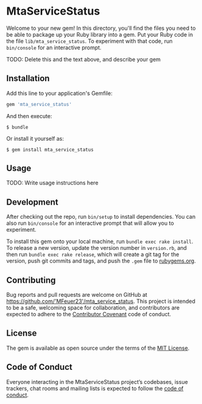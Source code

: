 # MtaServiceStatus

Welcome to your new gem! In this directory, you'll find the files you need to be able to package up your Ruby library into a gem. Put your Ruby code in the file `lib/mta_service_status`. To experiment with that code, run `bin/console` for an interactive prompt.

TODO: Delete this and the text above, and describe your gem

## Installation

Add this line to your application's Gemfile:

```ruby
gem 'mta_service_status'
```

And then execute:

    $ bundle

Or install it yourself as:

    $ gem install mta_service_status

## Usage

TODO: Write usage instructions here

## Development

After checking out the repo, run `bin/setup` to install dependencies. You can also run `bin/console` for an interactive prompt that will allow you to experiment.

To install this gem onto your local machine, run `bundle exec rake install`. To release a new version, update the version number in `version.rb`, and then run `bundle exec rake release`, which will create a git tag for the version, push git commits and tags, and push the `.gem` file to [rubygems.org](https://rubygems.org).

## Contributing

Bug reports and pull requests are welcome on GitHub at https://github.com/'MFeuer23'/mta_service_status. This project is intended to be a safe, welcoming space for collaboration, and contributors are expected to adhere to the [Contributor Covenant](http://contributor-covenant.org) code of conduct.

## License

The gem is available as open source under the terms of the [MIT License](https://opensource.org/licenses/MIT).

## Code of Conduct

Everyone interacting in the MtaServiceStatus project’s codebases, issue trackers, chat rooms and mailing lists is expected to follow the [code of conduct](https://github.com/'MFeuer23'/mta_service_status/blob/master/CODE_OF_CONDUCT.md).
